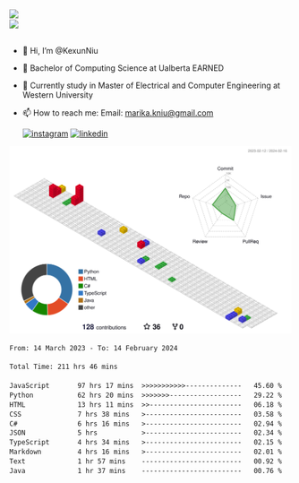 <a href="https://github.com/anuraghazra/github-readme-stats">
  <img align="center" src="https://github-readme-stats.vercel.app/api?username=KexunNiu&show_icons=true" />
</a>
</br>
<a href="https://github.com/anuraghazra/github-readme-stats">
  <img align="center" src="https://github-readme-stats.vercel.app/api/top-langs/?username=KexunNiu" />
</a>

</br>
</br>

- 👋 Hi, I’m @KexunNiu
- 👀 Bachelor of Computing Science at Ualberta EARNED
- 🌱 Currently study in Master of Electrical and Computer Engineering at Western University
- 📫 How to reach me: Email: marika.kniu@gmail.com
  
  [![instagram](https://github.com/shikhar1020jais1/Git-Social/blob/master/Icons/Instagram1.png (Instagram))][1] [![linkedin](https://github.com/shikhar1020jais1/Git-Social/blob/master/Icons/LinkedIn1.png (LinkedIn))][2]

<!-- To Link your profile to the media buttons -->

[1]: https://www.instagram.com/barryn719_
[2]: https://www.linkedin.com/in/kexun-niu



![](./profile-3d-contrib/profile-gitblock.svg)

<!--START_SECTION:waka-->

```txt
From: 14 March 2023 - To: 14 February 2024

Total Time: 211 hrs 46 mins

JavaScript       97 hrs 17 mins  >>>>>>>>>>>--------------   45.60 %
Python           62 hrs 20 mins  >>>>>>>------------------   29.22 %
HTML             13 hrs 11 mins  >>-----------------------   06.18 %
CSS              7 hrs 38 mins   >------------------------   03.58 %
C#               6 hrs 16 mins   >------------------------   02.94 %
JSON             5 hrs           >------------------------   02.34 %
TypeScript       4 hrs 34 mins   >------------------------   02.15 %
Markdown         4 hrs 16 mins   >------------------------   02.01 %
Text             1 hr 57 mins    -------------------------   00.92 %
Java             1 hr 37 mins    -------------------------   00.76 %
```

<!--END_SECTION:waka-->

